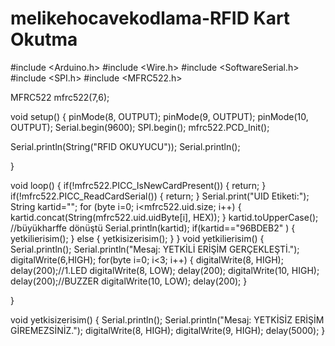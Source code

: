 # melikehocavekodlama-RFID Kart Okutma

#include <Arduino.h>
#include <Wire.h>
#include <SoftwareSerial.h>
#include <SPI.h>
#include <MFRC522.h>

MFRC522 mfrc522(7,6); 




void setup() {
  pinMode(8, OUTPUT); 
  pinMode(9, OUTPUT);
  pinMode(10, OUTPUT);
  Serial.begin(9600);
  SPI.begin(); 
  mfrc522.PCD_Init();
  
  Serial.println(String("RFID OKUYUCU"));
  Serial.println();
  

}

void loop() {
  if(!mfrc522.PICC_IsNewCardPresent()) { 
    return;
  }
  if(!mfrc522.PICC_ReadCardSerial()) { 
    return;
  }
  Serial.print("UID Etiketi:");
  String kartid="";
  for (byte i=0; i<mfrc522.uid.size; i++) {
    kartid.concat(String(mfrc522.uid.uidByte[i], HEX));
  }
kartid.toUpperCase(); //büyükharffe dönüştü
Serial.println(kartid);
if(kartid=="96BDEB2" ) {
    yetkilierisim();
  }
  else {
    yetkisizerisim();
  }
}
void yetkilierisim() {
  Serial.println();
  Serial.println("Mesaj: YETKİLİ ERİŞİM GERÇEKLEŞTİ.");
  digitalWrite(6,HIGH);
  for(byte i=0; i<3; i++) {
    digitalWrite(8, HIGH); delay(200);//1.LED
    digitalWrite(8, LOW); delay(200);
    digitalWrite(10, HIGH); delay(200);//BUZZER
    digitalWrite(10, LOW); delay(200);
  }

}

void yetkisizerisim() {
  Serial.println();
  Serial.println("Mesaj: YETKİSİZ ERİŞİM GİREMEZSİNİZ.");
  digitalWrite(8, HIGH);
  digitalWrite(9, HIGH);
  delay(5000);
}
